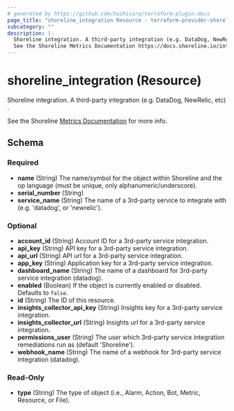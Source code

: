 ```yaml
---
# generated by https://github.com/hashicorp/terraform-plugin-docs
page_title: "shoreline_integration Resource - terraform-provider-shoreline"
subcategory: ""
description: |-
  Shoreline integration. A third-party integration (e.g. DataDog, NewRelic, etc) .
  See the Shoreline Metrics Documentation https://docs.shoreline.io/integrations for more info.
---
```


# shoreline_integration (Resource)

Shoreline integration. A third-party integration (e.g. DataDog, NewRelic, etc) .

See the Shoreline [Metrics Documentation](https://docs.shoreline.io/integrations) for more info.



<!-- schema generated by tfplugindocs -->
## Schema

### Required

- **name** (String) The name/symbol for the object within Shoreline and the op language (must be unique, only alphanumeric/underscore).
- **serial_number** (String)
- **service_name** (String) The name of a 3rd-party service to integrate with (e.g. 'datadog', or 'newrelic').

### Optional

- **account_id** (String) Account ID for a 3rd-party service integration.
- **api_key** (String) API key for a 3rd-party service integration.
- **api_url** (String) API url for a 3rd-party service integration.
- **app_key** (String) Application key for a 3rd-party service integration.
- **dashboard_name** (String) The name of a dashboard for 3rd-party service integration (datadog).
- **enabled** (Boolean) If the object is currently enabled or disabled. Defaults to `false`.
- **id** (String) The ID of this resource.
- **insights_collector_api_key** (String) Insights key for a 3rd-party service integration.
- **insights_collector_url** (String) Insights url for a 3rd-party service integration.
- **permissions_user** (String) The user which 3rd-party service integration remediations run as (default 'Shoreline').
- **webhook_name** (String) The name of a webhook for 3rd-party service integration (datadog).

### Read-Only

- **type** (String) The type of object (i.e., Alarm, Action, Bot, Metric, Resource, or File).



